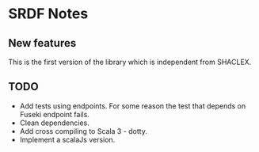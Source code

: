 # SRDF Notes

## New features

This is the first version of the library which is independent from SHACLEX.

## TODO

- Add tests using endpoints. For some reason the test that depends on Fuseki endpoint fails.
- Clean dependencies.
- Add cross compiling to Scala 3 - dotty.
- Implement a scalaJs version.
